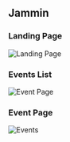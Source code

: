## Jammin

### Landing Page
![Landing Page](https://image.ibb.co/bsDCep/landing.png)

### Events List
![Event Page](https://image.ibb.co/e7MXep/events.png)

### Event Page
![Events](https://image.ibb.co/cEwyKp/event_Page.png)

